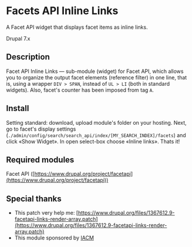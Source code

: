 # Facets API Inline Links
A Facet API widget that displays facet items as inline links.

Drupal 7.x

## Description

Facet API Inline Links — sub-module (widget) for Facet API, which allows you to organize the output facet elements (reference filter) in one line, that is, using a wrapper ``DIV > SPAN``, instead of ``UL > LI`` (both in standard widgets). Also, facet's counter has been imposed from tag ``A``.

## Install

Setting standard: download, upload module's folder on your hosting.
Next, go to facet's display settings (``./admin/config/search/search_api/index/[MY_SEARCH_INDEX]/facets``) and click «Show Widget». In open select-box choose «Inline links». Thats it!

## Required modules

Facet API ([https://www.drupal.org/project/facetapi](https://www.drupal.org/project/facetapi))

## Special thanks

* This patch very help me: [https://www.drupal.org/files/1367612.9-facetapi-links-render-array.patch](https://www.drupal.org/files/1367612.9-facetapi-links-render-array.patch)
* This module sponsored by [IACM](http://iacm.ru)
